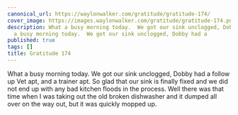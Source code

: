 ```yaml
---
canonical_url: https://waylonwalker.com/gratitude/gratitude-174/
cover_image: https://images.waylonwalker.com/gratitude/gratitude-174.png
description: What a busy morning today.  We got our sink unclogged, Dobby had a What
  a busy morning today.  We got our sink unclogged, Dobby had a
published: true
tags: []
title: Gratitude 174
---
```


What a busy morning today.  We got our sink unclogged, Dobby had a follow up Vet apt, and a trainer apt.  So glad that our sink is finally fixed and we did not end up with any bad kitchen floods in the process. Well there was that time when I was taking out the old broken dishwasher and it dumped all over on the way out, but it was quickly mopped up.